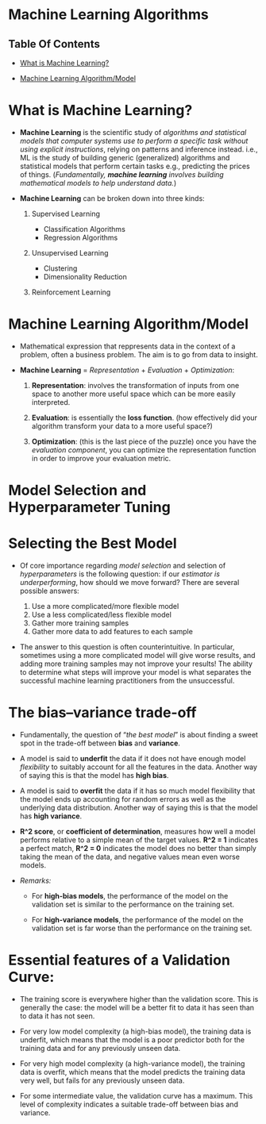 # Machine Learning Algorithms

## Table Of Contents
- [What is Machine Learning?](#What-is-Machine-Learning?)

- [Machine Learning Algorithm/Model](#Machine-Learning-Algorithm/Model)

# What is Machine Learning?
* __Machine Learning__ is the scientific study of _algorithms and statistical models that computer systems use to perform a specific task  without using explicit instructions_, relying on patterns and inference instead. i.e., ML is the study of building generic (generalized) algorithms and statistical models that perform certain tasks e.g., predicting the prices of things. (_Fundamentally, __machine learning__ involves building mathematical models to help understand data._)

* __Machine Learning__ can be broken down into three kinds:
    1. Supervised Learning
        - Classification Algorithms
        - Regression Algorithms

    2. Unsupervised Learning
        - Clustering
        - Dimensionality Reduction

    3. Reinforcement Learning

# Machine Learning Algorithm/Model
* Mathematical expression that reppresents data in the context of a problem, often a business problem. The aim is to go from data to insight.

* __Machine Learning__ = _Representation_ + _Evaluation_ + _Optimization_:

    1. __Representation__: involves the transformation of inputs from one space to another more useful space which can be more easily interpreted.

    2. __Evaluation__: is essentially the __loss function__. (how effectively did your algorithm transform your data to a more useful space?)

    3. __Optimization__: (this is the last piece of the puzzle) once you have the *evaluation component*, you can optimize the representation function in order to improve your evaluation metric.


# Model Selection and Hyperparameter Tuning

# Selecting the Best Model
* Of core importance regarding _model selection_ and selection of _hyperparameters_ is the following question: if our _estimator is underperforming_, how should we move forward? There are several possible answers:

    1. Use a more complicated/more flexible model
    2. Use a less complicated/less flexible model
    3. Gather more training samples
    4. Gather more data to add features to each sample

* The answer to this question is often counterintuitive. In particular, sometimes using a more complicated model will give worse results, and adding more training samples may not improve your results! The ability to determine what steps will improve your model is what separates the successful machine learning practitioners from the unsuccessful.

# The bias–variance trade-off
* Fundamentally, the question of “_the best model_” is about finding a sweet spot in the trade-off between __bias__ and __variance__.

* A model is said to __underfit__ the data if it does not have enough model _flexibility_ to suitably account for all the features in the data. Another way of saying this is that the model has __high bias__.

* A model is said to __overfit__ the data if it has so much model flexibility that the model ends up accounting for random errors as well as the underlying data distribution. Another way of saying this is that the model has __high variance__.

* __R^2 score__, or __coefficient of determination__, measures how well a model performs relative to a simple mean of the target values. __R^2 = 1__ indicates a perfect match, __R^2 = 0__ indicates the model does no better than simply taking the mean of the data, and negative values mean even worse models.

* _Remarks:_
    * For __high-bias models__, the performance of the model on the validation set is similar to the performance on the training set.

    * For __high-variance models__, the performance of the model on the validation set is far worse than the performance on the training set.

# Essential features of a Validation Curve:
* The training score is everywhere higher than the validation score. This is generally the case: the model will be a better fit to data it has seen than to data it has not seen.

* For very low model complexity (a high-bias model), the training data is underfit, which means that the model is a poor predictor both for the training data and for any previously unseen data.

* For very high model complexity (a high-variance model), the training data is overfit, which means that the model predicts the training data very well, but fails for any previously unseen data.

* For some intermediate value, the validation curve has a maximum. This level of complexity indicates a suitable trade-off between bias and variance.